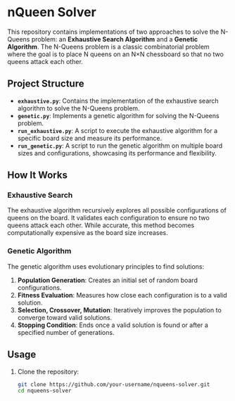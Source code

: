 # nQueen Solver

This repository contains implementations of two approaches to solve the N-Queens problem: an **Exhaustive Search Algorithm** and a **Genetic Algorithm**. The N-Queens problem is a classic combinatorial problem where the goal is to place N queens on an N×N chessboard so that no two queens attack each other.

## Project Structure

- **`exhaustive.py`**: Contains the implementation of the exhaustive search algorithm to solve the N-Queens problem.
- **`genetic.py`**: Implements a genetic algorithm for solving the N-Queens problem.
- **`run_exhaustive.py`**: A script to execute the exhaustive algorithm for a specific board size and measure its performance.
- **`run_genetic.py`**: A script to run the genetic algorithm on multiple board sizes and configurations, showcasing its performance and flexibility.

## How It Works

### Exhaustive Search
The exhaustive algorithm recursively explores all possible configurations of queens on the board. It validates each configuration to ensure no two queens attack each other. While accurate, this method becomes computationally expensive as the board size increases.

### Genetic Algorithm
The genetic algorithm uses evolutionary principles to find solutions:
1. **Population Generation**: Creates an initial set of random board configurations.
2. **Fitness Evaluation**: Measures how close each configuration is to a valid solution.
3. **Selection, Crossover, Mutation**: Iteratively improves the population to converge toward valid solutions.
4. **Stopping Condition**: Ends once a valid solution is found or after a specified number of generations.

## Usage

1. Clone the repository:
   ```bash
   git clone https://github.com/your-username/nqueens-solver.git
   cd nqueens-solver
